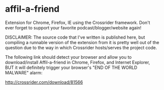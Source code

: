 # affil-a-friend
Extension for Chrome, Firefox, IE using the Crossrider framework. Don't ever forget to support your favorite podcast/blogger/website again!


DISCLAIMER: The source code that I've written is published here, but compiling a runnable version of the extension from it is pretty well out of the question due to the way in which Crossrider hosts/serves the project code.

The following link should detect your browser and allow you to download/install Affil-a-friend in Chrome, Firefox, and Internet Explorer, BUT it will definitely trigger your browser's "END OF THE WORLD MALWARE" alarm:

http://crossrider.com/download/81566


